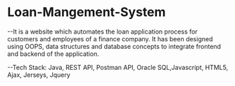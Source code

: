# Loan-Mangement-System

--It is a website which automates the loan application process for customers and employees of a finance company. It has been designed using OOPS, data structures and database concepts to integrate frontend and backend of the application.

--Tech Stack: Java, REST API, Postman API, Oracle SQL,Javascript, HTML5, Ajax, Jerseys, Jquery
